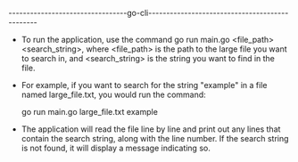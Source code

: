 ---------------------------------go-cli-----------------------------------------------


* To run the application, use the command go run main.go <file_path> <search_string>, where <file_path> is the path to the large file you want to search in, and <search_string> is the string you want to find in the file.

* For example, if you want to search for the string "example" in a file named large_file.txt, you would run the command:

   go run main.go large_file.txt example

* The application will read the file line by line and print out any lines that contain the search string, along with the line number. If the search string is not found, it will display a message indicating so.